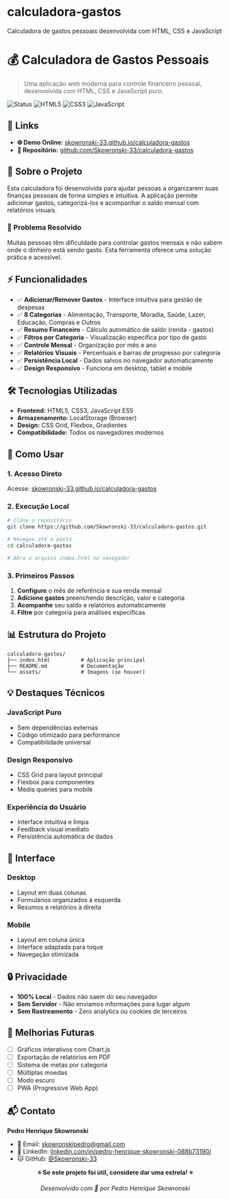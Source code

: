 # calculadora-gastos
Calculadora de gastos pessoais desenvolvida com HTML, CSS e JavaScript

# 💰 Calculadora de Gastos Pessoais

> Uma aplicação web moderna para controle financeiro pessoal, desenvolvida com HTML, CSS e JavaScript puro.

![Status](https://img.shields.io/badge/Status-Conclu%C3%ADdo-brightgreen)
![HTML5](https://img.shields.io/badge/HTML5-E34F26?logo=html5&logoColor=white)
![CSS3](https://img.shields.io/badge/CSS3-1572B6?logo=css3&logoColor=white)
![JavaScript](https://img.shields.io/badge/JavaScript-F7DF1E?logo=javascript&logoColor=black)

## 🔗 Links

- **🌐 Demo Online:** [skowronski-33.github.io/calculadora-gastos](https://skowronski-33.github.io/calculadora-gastos/)
- **📂 Repositório:** [github.com/Skowronski-33/calculadora-gastos](https://github.com/Skowronski-33/calculadora-gastos)

## 📱 Sobre o Projeto

Esta calculadora foi desenvolvida para ajudar pessoas a organizarem suas finanças pessoais de forma simples e intuitiva. A aplicação permite adicionar gastos, categorizá-los e acompanhar o saldo mensal com relatórios visuais.

### 🎯 Problema Resolvido
Muitas pessoas têm dificuldade para controlar gastos mensais e não sabem onde o dinheiro está sendo gasto. Esta ferramenta oferece uma solução prática e acessível.

## ⚡ Funcionalidades

- ✅ **Adicionar/Remover Gastos** - Interface intuitiva para gestão de despesas
- ✅ **8 Categorias** - Alimentação, Transporte, Moradia, Saúde, Lazer, Educação, Compras e Outros
- ✅ **Resumo Financeiro** - Cálculo automático de saldo (renda - gastos)
- ✅ **Filtros por Categoria** - Visualização específica por tipo de gasto
- ✅ **Controle Mensal** - Organização por mês e ano
- ✅ **Relatórios Visuais** - Percentuais e barras de progresso por categoria
- ✅ **Persistência Local** - Dados salvos no navegador automaticamente
- ✅ **Design Responsivo** - Funciona em desktop, tablet e mobile

## 🛠️ Tecnologias Utilizadas

- **Frontend:** HTML5, CSS3, JavaScript ES5
- **Armazenamento:** LocalStorage (Browser)
- **Design:** CSS Grid, Flexbox, Gradientes
- **Compatibilidade:** Todos os navegadores modernos

## 🚀 Como Usar

### 1. **Acesso Direto**
Acesse: [skowronski-33.github.io/calculadora-gastos](https://skowronski-33.github.io/calculadora-gastos/)

### 2. **Execução Local**
```bash
# Clone o repositório
git clone https://github.com/Skowronski-33/calculadora-gastos.git

# Navegue até a pasta
cd calculadora-gastos

# Abra o arquivo index.html no navegador
```

### 3. **Primeiros Passos**
1. **Configure** o mês de referência e sua renda mensal
2. **Adicione gastos** preenchendo descrição, valor e categoria
3. **Acompanhe** seu saldo e relatórios automaticamente
4. **Filtre** por categoria para análises específicas

## 📊 Estrutura do Projeto

```
calculadora-gastos/
├── index.html          # Aplicação principal
├── README.md           # Documentação
└── assets/             # Imagens (se houver)
```

## 💡 Destaques Técnicos

### **JavaScript Puro**
- Sem dependências externas
- Código otimizado para performance
- Compatibilidade universal

### **Design Responsivo**
- CSS Grid para layout principal
- Flexbox para componentes
- Media queries para mobile

### **Experiência do Usuário**
- Interface intuitiva e limpa
- Feedback visual imediato
- Persistência automática de dados

## 🎨 Interface

### **Desktop**
- Layout em duas colunas
- Formulários organizados à esquerda
- Resumos e relatórios à direita

### **Mobile**
- Layout em coluna única
- Interface adaptada para toque
- Navegação otimizada

## 🔒 Privacidade

- **100% Local** - Dados não saem do seu navegador
- **Sem Servidor** - Não enviamos informações para lugar algum
- **Sem Rastreamento** - Zero analytics ou cookies de terceiros

## 🌟 Melhorias Futuras

- [ ] Gráficos interativos com Chart.js
- [ ] Exportação de relatórios em PDF
- [ ] Sistema de metas por categoria
- [ ] Múltiplas moedas
- [ ] Modo escuro
- [ ] PWA (Progressive Web App)

## 📬 Contato

**Pedro Henrique Skowronski**

- 📧 Email: [skowronskipedro@gmail.com](mailto:skowronskipedro@gmail.com)
- 💼 LinkedIn: [linkedin.com/in/pedro-henrique-skowronski-088b73190/](https://linkedin.com/in/pedro-henrique-skowronski-088b73190/)
- 🐱 GitHub: [@Skowronski-33](https://github.com/Skowronski-33)


<div align="center">

**⭐ Se este projeto foi útil, considere dar uma estrela! ⭐**

*Desenvolvido com 💙 por Pedro Henrique Skowronski*

</div>